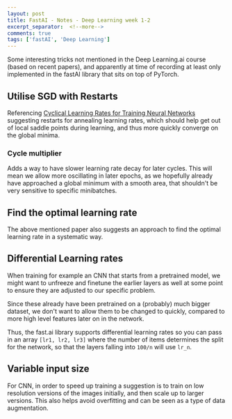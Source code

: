 ```yaml
---
layout: post
title: FastAI - Notes - Deep Learning week 1-2
excerpt_separator:  <!--more-->
comments: true
tags: ['fastAI', 'Deep Learning']
---
```


Some interesting tricks not mentioned in the Deep Learning.ai course (based on recent papers), and apparently at time of recording at least only implemented in the fastAI library that sits on top of PyTorch.

<!--more-->

## Utilise SGD with Restarts
Referencing
[Cyclical Learning Rates for Training Neural Networks](https://arxiv.org/abs/1506.01186) suggesting restarts for annealing learning rates, which should help get out of local saddle points during learning, and thus more quickly converge on the global minima.

### Cycle multiplier
Adds a way to have slower learning rate decay for later cycles. This will mean we allow more oscillating in later epochs, as we hopefully already have approached a global minimum with a smooth area, that shouldn't be very sensitive to specific minibatches.

## Find the optimal learning rate
The above mentioned paper also suggests an approach to find the optimal learning rate in a systematic way.

## Differential Learning rates
When training for example an CNN that starts from a pretrained model, we might want to unfreeze and finetune the earlier layers as well at some point to ensure they are adjusted to our specific problem.

Since these already have been pretrained on a (probably) much bigger dataset, we don't want to allow them to be changed to quickly, compared to more high level features later on in the network.

Thus, the fast.ai library supports differential learning rates so you can pass in an array `[lr1, lr2, lr3]` where the number of items determines the split for the network, so that the layers falling into `100/n` will use `lr_n`.

## Variable input size
For CNN, in order to speed up training a suggestion is to train on low resolution versions of the images initially, and then scale up to larger versions. This also helps avoid overfitting and can be seen as a type of data augmentation.

